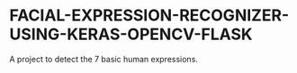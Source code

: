 # FACIAL-EXPRESSION-RECOGNIZER-USING-KERAS-OPENCV-FLASK
A project to detect the 7 basic human expressions.
